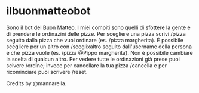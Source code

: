 # ilbuonmatteobot

Sono il bot del Buon Matteo. I miei compiti sono quelli di sfottere la gente e di prendere le ordinazini delle pizze. Per scegliere una pizza scrivi /pizza seguito dalla pizza che vuoi ordinare (es. /pizza margherita). È possibile scegliere per un altro con /sceglixaltro seguito dall'username della persona e che pizza vuole (es. /pizza @Pippo margherita). Non è possibile cambiare la scelta di qualcun altro. Per vedere tutte le ordinazioni già prese puoi scivere /ordine; invece per cancellare la tua pizza /cancella e per ricominciare puoi scrivere /reset.

Credits by @mannarella.
